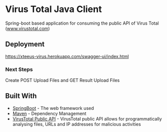 # Virus Total Java Client
Spring-boot based application for consuming the public API of Virus Total (www.virustotal.com)

## Deployment

https://xteeus-virus.herokuapp.com/swagger-ui/index.html


### Next Steps

Create POST Upload Files and GET Result Upload Files


## Built With

* [SpringBoot](http://spring.io/projects/spring-boot) - The web framework used
* [Maven](https://maven.apache.org/) - Dependency Management
* [VirusTotal Public API](https://developers.virustotal.com/v2.0/reference#getting-started) - VirusTotal public API allows for programmatically analysing files, URLs and IP addresses for malicious activities



